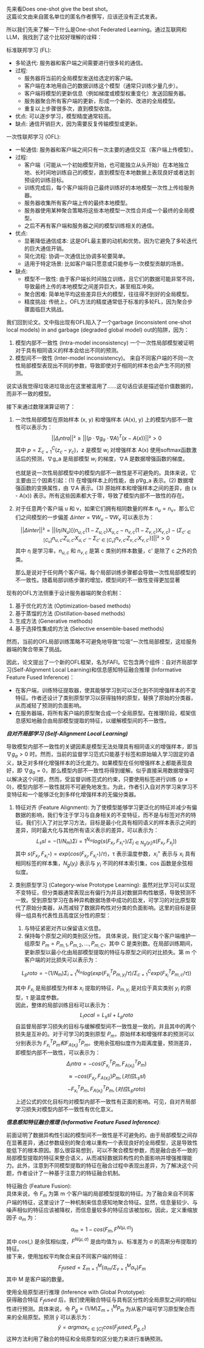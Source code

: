 先来看Does one-shot give the best shot。  
这篇论文由来自匿名单位的匿名作者撰写，应该还没有正式发表。  

所以我们先来了解一下什么是One-shot Federated Learning。通过互联网和LLM，我找到了这个比较好理解的诠释：

标准联邦学习 (FL):
- 多轮迭代: 服务器和客户端之间需要进行很多轮的通信。
- 过程:
    - 服务器将当前的全局模型发送给选定的客户端。
    - 客户端在本地用自己的数据训练这个模型（通常只训练少量几步）。
    - 客户端将模型的更新信息（例如梯度或模型权重变化）发送回服务器。
    - 服务器聚合所有客户端的更新，形成一个新的、改进的全局模型。
    - 重复以上步骤很多次，直到模型收敛。
- 优点: 可以逐步学习，模型精度通常较高。
- 缺点: 通信开销巨大，因为需要反复传输模型或更新。

一次性联邦学习 (OFL):
- 一轮通信: 服务器和客户端之间只有一次主要的通信交互（客户端上传模型）。
- 过程:
    - 客户端（可能从一个初始模型开始，也可能独立从头开始）在本地独立地、长时间地训练自己的模型，直到模型在本地数据上表现良好或者达到预设的训练目标。
    - 训练完成后，每个客户端将自己最终训练好的本地模型一次性上传给服务器。
    - 服务器收集所有客户端上传的最终本地模型。
    - 服务器使用某种聚合策略将这些本地模型一次性合并成一个最终的全局模型。
    - 之后不再有客户端和服务器之间的模型训练相关的通信。
- 优点:
    - 显著降低通信成本: 这是OFL最主要的动机和优势。因为它避免了多轮迭代的巨大通信开销。
    - 简化流程: 协调一次通信比协调多轮要简单。
    - 适用于特定场景: 比如客户端只愿意或只能参与一次模型贡献的场景。
- 缺点:
    - 模型不一致性: 由于客户端长时间独立训练，且它们的数据可能非常不同，导致最终上传的本地模型之间差异巨大，甚至相互冲突。
    - 聚合困难: 简单地平均这些差异巨大的模型，往往得不到好的全局模型。
    - 精度挑战: 传统上，OFL方法的精度通常低于标准的多轮FL，因为聚合步骤面临巨大挑战。

我们回到论文。文中指出现有OFL陷入了一个garbage (inconsistent one-shot local models) in and garbage (degraded global model) out的陷阱，因为：  

1. 模型内部不一致性 (Intra-model inconsistency)
    一个一次性局部模型被证明对于具有相同语义的样本会给出不同的预测。
2. 模型间不一致性 (Inter-model inconsistency)。
    来自不同客户端的不同一次性局部模型表现出不同的参数，导致即使对于相同的样本也会产生不同的预测。

说实话我觉得垃圾进垃圾出在这里被滥用了……这句话应该是描述低价值数据的，而非不一致的模型。  

接下来通过数理演算证明了：  

1. 一次性局部模型在原始样本 (x, y) 和增强样本 (A(x), y) 上的模型内部不一致性可以表示为：
    $$||Δ_intra||² ≥ || (p ⋅ ∇g_a ⋅ ∇A)^T (x - A(x)) ||² > 0$$
    其中 $p = Σ_{c=1}^C (z_c - y_c)$，z 是模型 $w_i$ 对增强样本 A(x) 使用softmax函数激活后的预测，∇g_a 是局部模型 $w_i$ 的梯度，∇A 是数据增强函数的梯度。


    也就是说一次性局部模型中的模型内部不一致性是不可避免的。具体来说，它主要由三个因素引起：(1) 在增强样本上的性能，由 p∇g_a 表示。(2) 数据增强函数的变换属性，由 ∇A 表示。(3) 原始样本和增强样本之间的差异，由 (x - A(x)) 表示。所有这些因素都大于零，导致了模型内部不一致性的存在。

2. 对于任意两个客户端 u 和 v，如果它们拥有相同数量的样本 $n_u = n_v$，那么它们之间模型的一步偏差 $Δinter = ∇W_u - ∇W_v$ 可以表示为：

    $$ ||Δinter||² = || (η/N_u) [ (n_{u,c}(1 - Z_{u,c})X_{u,c} - n_{v,c}(1 - Z_{v,c})X_{v,c}) - (Σ_{c'∈[C_u]} n_{u,c'} Z_{u,c'} X_{u,c'} - Σ_{c'∈[C_v]} n_{v,c'} Z_{v,c'} X_{v,c'}) ] ||² > 0 $$
    其中 η 是学习率，$n_{u,c}$ 和 $n_{v,c}$ 是第 c 类别的样本数量，c' 是除了 c 之外的负类。

    那么是说对于任何两个客户端，每个局部训练步骤都会导致一次性局部模型的不一致性。随着局部训练步骤的增加，模型间的不一致性变得更加显著

现有的OFL方法侧重于设计服务器端的聚合机制：
1. 基于优化的方法 (Optimization-based methods) 
2. 基于蒸馏的方法 (Distillation-based methods) 
3. 生成方法 (Generative methods) 
4. 基于选择性集成的方法 (Selective ensemble-based methods) 

然而，当前的OFL局部训练策略不可避免地导致“垃圾”一次性局部模型，这给服务器端的聚合带来了挑战。

因此，论文提出了一个新的OFL框架，名为FAFI。它包含两个组件：自对齐局部学习(Self-Alignment Local Learning)和信息感知特征融合推理 (Informative Feature Fused Inference)：

- 在客户端，训练特征提取器，使其能够学习到可以泛化到不同增强样本的不变特征。作者还设计了类别原型学习以获得独特的原型，替换了原始的分类器，从而减轻了预测的负面影响。
- 在服务器端，将所有客户端的原型聚合成一个全局原型。在推理阶段，框架信息感知地融合由局部模型提取的特征，以缓解模型间的不一致性。

***自对齐局部学习 (Self-Alignment Local Learning)***

导致模型内部不一致性的关键因素是模型无法处理具有相同语义的增强样本，即当 $∇g_a > 0$ 时。然而，当前的监督学习范式只能基于标签和原始输入学习固定的语义，缺乏对多样化增强样本的泛化能力。如果模型在任何增强样本上都能表现良好，即 $∇g_a = 0$，那么模型内部不一致性将得到缓解。似乎直接采用数据增强可以解决这个问题，然而，受监督训练范式的约束，只要使用标签进行训练 (p ≠ 0)，模型内部不一致性就将不可避免地发生。为此，作者引入自对齐学习来学习不变特征和一个能够泛化到多样化增强样本的无偏分类器。

1. 特征对齐 (Feature Alignment): 为了使模型能够学习更泛化的特征并减少有偏数据的影响，我们专注于学习与自身相关的不变特征，而不是与标签对齐的特征。我们引入了对比学习方法，目标是最小化具有相同语义的样本表示之间的差异，同时最大化与其他所有语义表示的差异，可以表示为：
    $$ L_ssl = - (1/N_m) Σ{i=1}^{N_m} log (s(F_{x_i}, F_{x_i^+}) / Σ_{j∈N_g(y_i)} s(F_{x_i}, F_{x_j}))$$
    其中 $s(F_{x_i}, F_{x_i^+}) = exp(cos(F_{x_i}, F_{x_i^+}) / τ)$，τ 表示温度参数，$x_i^+$ 表示与 $x_i$ 具有相同标签的样本集，$N_g(y_i)$ 表示与 $y_i$ 不同的样本索引集，cos 函数是余弦相似度。

2. 类别原型学习 (Category-wise Prototype Learning): 虽然对比学习可以实现不变特征，但分类器通常表现出有偏行为并且对数据异构性敏感，导致预测不一致。受到原型学习在各种异构数据场景中成功的启发，可学习的对比原型取代了原始分类器，从而减轻了数据异构性对分类的负面影响。这里的目标是获得一组具有代表性且高度区分性的原型：
    1. 与特征紧密对齐以保留语义信息。
    2. 保持每个原型之间的类别区分性。
    具体来说，我们定义每个客户端维护一组原型 $P_m = {P_{m,1}, P_{m,2}, ..., P_{m,C}}$，其中 C 是类别数。在局部训练期间，更新原型以最小化由局部模型提取的特征与原型之间的对比损失。第 m 个客户端的对比损失可以表示为：

    $$L_proto = - (1/N_m) Σ_{i=1}^{N_m} log (exp(F_{x_i}^T P_{m, y_i} / τ) / Σ_{c=1}^C exp(F_{x_i}^T P_{m,c} / τ))$$

    其中 $F_{x_i}$ 是局部模型为样本 $x_i$ 提取的特征，$P_{m, y_i}$ 是对应于真实类别 $y_i$ 的原型，τ 是温度参数。  
    因此，整体的局部训练目标可以表示为：
    $$L_local = L_ssl + L_proto$$
    自监督局部学习损失的目标与缓解模型间不一致性是一致的。并且其中的两个损失是互补的。对于可学习的类别原型 $P_m$，原始样本和增强样本的预测可以分别表示为 $F_{x_i}^T P_m 和 F_{A(x_i)}^T P_m$。使用余弦相似度作为距离度量，预测差异，即模型内部不一致性，可以表示为：
    $$Δ_intra = -cos(F_{x_i}^T P_m, F_{A(x_i)}^T P_m) $$
    $$≈ -cos(F_{x_i}, F_{A(x_i)}) P_m, (对应 L_ssl)$$
    $$-F_{x_i}^T P_m, F_{A(x_i)}^T P_m, (对应 L_proto)$$
    上述公式的优化目标均对模型内部不一致性有正面的影响。可见，自对齐局部学习损失对模型内部不一致性有优化意义。

***信息感知特征融合推理 (Informative Feature Fused Inference)***:

前面证明了数据异构性引起的模型间不一致性是不可避免的。由于局部模型之间存在显著差异，通过参数级别的聚合难以重构一个表现良好的全局模型，这是导致性能低下的根本原因。那么很容易想到，可以不聚合模型参数，而是融合由不一致的局部模型提取的特征来整合语义，从而减轻数据异构性的负面影响并增强推理能力。此外，注意到不同模型提取的特征在融合过程中表现出差异，为了解决这个问题，作者设计了一种基于注意力的特征融合机制。

特征融合 (Feature Fusion):   
具体来说，令 $F_m$ 为第 m 个客户端的局部模型提取的特征。为了融合来自不同客户端的特征，这里设计了一种机制来信息感知地聚合特征。显然，信息量较少、与噪声相似的特征应该被降权，而信息量较多的特征应该被加权。因此，定义重缩放因子 $α_m$ 为：
$$α_m = 1 - cos(F_m, F^{N(μ,σ)})$$
其中 $cos(,)$ 是余弦相似度，$F^{N(μ,σ)}$ 是由均值为 μ、标准差为 σ 的高斯分布提取的特征。  
接下来，使用加权平均聚合来自不同客户端的特征：
$$F_fused = Σ_{m=1}^M (α_m / Σ_{v=1}^M α_v) F_m$$
其中 M 是客户端的数量。

使用全局原型进行推理 (Inference with Global Prototype):  
获得融合特征 $F_fused$ 后，我们使用融合特征与具有区分性的全局原型之间的相似性进行预测。具体来说，令 $P_g = (1/M) Σ_{m=1}^M P_m$ 为从客户端可学习原型聚合而来的全局原型。预测 ŷ 可以表示为：
$$ŷ = arg max_{c∈[C]} cos(F_fused, P_{g,c})$$
这种方法利用了融合的特征和全局原型的区分能力来进行准确预测。
